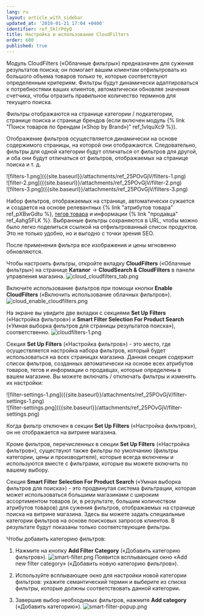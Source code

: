 ```yaml
---
lang: ru
layout: article_with_sidebar
updated_at: '2019-01-21 17:04 +0400'
identifier: ref_5klrPdyQ
title: Настройка и использование CloudFilters
order: 600
published: true
---
```

Модуль CloudFilters («Облачные фильтры») предназначен для сужения результатов поиска; он помогает вашим клиентам отфильтровать из большого объема товаров только те, которые соответствуют определенным критериям. Фильтры будут динамически адаптироваться к потребностями ваших клиентов, автоматически обновляя значения счетчика, чтобы отразить правильное количество терминов для текущего поиска.

Фильтры отображаются на странице категории / подкатегории, странице поиска и странице брендов (если включен модуль {% link "Поиск товаров по брендам («Shop by Brand»)" ref_1vIquXc9 %}).

Отображение фильтров осуществляется динамически на основе содержимого страницы, на которой они отображаются. Следовательно, фильтры для одной категории будут отличаться от фильтров для другой, и оба они будут отличаться от фильтров, отображаемых на странице поиска и т. д.

<div class="ui stackable three column grid">
  <div class="column" markdown="span">![filters-1.png]({{site.baseurl}}/attachments/ref_25POvGjV/filters-1.png)</div>
  <div class="column" markdown="span">![filter-2.png]({{site.baseurl}}/attachments/ref_25POvGjV/filter-2.png)</div>
  <div class="column" markdown="span">![filters-3.png]({{site.baseurl}}/attachments/ref_25POvGjV/filters-3.png)</div>
</div>

Набор фильтров, отображаемых на странице, автоматически сужается и создается на основе релевантных {% link "атрибутов товара" ref_pXBwGdtu %}, [тегов товара](https://kb.x-cart.com/modules/product_tags.html) и информации {% link "продавца" ref_4ahg5FLK %}. Выбранные фильтры сохраняются в URL, чтобы можно было легко поделиться ссылкой на отфильтрованный список продуктов. Это не только удобно, но и выгодно с точки зрения SEO.

После применения фильтра все изображения и цены мгновенно обновляются.

Чтобы настроить фильтры, откройте вкладку **CloudFilters** («Облачные фильтры») на странице **Каталог** -> **CloudSearch & CloudFilters** в панели управления магазина.
![cloud_cloudfilters_tab.png]({{site.baseurl}}/attachments/ref_5klrPdyQ/cloud_cloudfilters_tab.png)

Включите использование фильтров при помощи кнопки **Enable CloudFilters** («Включить использование облачных фильтров»).
![cloud_enable_cloudfilters.png]({{site.baseurl}}/attachments/ref_5klrPdyQ/cloud_enable_cloudfilters.png)

На экране вы увидите две вкладки с секциями **Set Up Filters** («Настройка фильтров») и **Smart Filter Selection For Product Search** («Умная выборка фильтров для страницы результатов поиска»), соответственно.
![cloudfilters-1.png]({{site.baseurl}}/attachments/ref_25POvGjV/cloudfilters-1.png)

Секция **Set Up Filters** («Настройка фильтров») - это место, где осуществляется настройка набора фильтров, который будет использоваться на всех страницах магазина. Данная секция содержит список фильтров, созданных автоматически на основе всех атрибутов товаров, тегов и информации о продавцах, которые определены в вашем магазине. Вы можете включать / отключать фильтры и изменять их настройки:

<div class="ui stackable two column grid">
  <div class="column" markdown="span">![filter-settings-1.png]({{site.baseurl}}/attachments/ref_25POvGjV/filter-settings-1.png)</div>
  <div class="column" markdown="span">![filter-settings.png]({{site.baseurl}}/attachments/ref_25POvGjV/filter-settings.png)</div>
</div>

Когда фильтр отключен в секции **Set Up Filters** («Настройка фильтров»), он не отображается на витрине магазина. 

Кроме фильтров, перечисленных в секции **Set Up Filters** («Настройка фильтров»), существуют также фильтры по умолчанию (фильтры категории, цены и производителя), которые всегда включены и используются вместе с фильтрами, которые вы можете включить по вашему выбору.

Секция **Smart Filter Selection For Product Search** («Умная выборка фильтров для поиска») - это продвинутая система фильтрации, которая может использоваться большими магазинами с широким ассортиментом товаров (и, в результате, большим количеством атрибутов товаров) для сужения фильтров, отображаемых на странице поиска на витрине магазина. Здесь вы можете задать специальные категории фильтров на основе поисковых запросов клиентов. В результате будут показаны только соответствующие фильтры.

Чтобы добавить категорию фильтров:

1. Нажмите на кнопку **Add Filter Category** («Добавить категорию фильтров»).
![smart-filter.png]({{site.baseurl}}/attachments/ref_25POvGjV/smart-filter.png)
Появится всплывающее окно «Add new filter category» («Добавить новую категорию фильтров»).

2. Используйте всплывающее окно для настройки новой категории фильтров: укажите семантический термин и выберите из списка фильтры, которые должны соответствовать данной категории. 

3. Завершив выбор необходимых фильтров, нажмите **Add category** («Добавить категорию»).
![smart-filter-popup.png]({{site.baseurl}}/attachments/ref_25POvGjV/smart-filter-popup.png)
